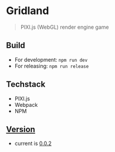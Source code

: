 # Gridland
> PIXI.js (WebGL) render engine game

## Build

- For development: `npm run dev`
- For releasing: `npm run release`

## Techstack

- PIXI.js
- Webpack
- NPM

## [Version](doc/version.md)

- current is [0.0.2](doc/version.md#002)
